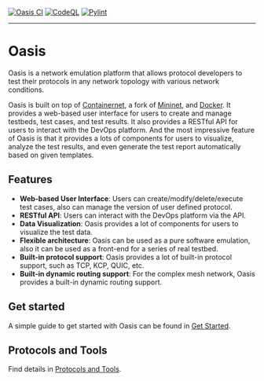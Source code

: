 
[![Oasis CI](https://github.com/n-hop/oasis/actions/workflows/.github.ci.yml/badge.svg)](https://github.com/n-hop/oasis/actions/workflows/.github.ci.yml)
[![CodeQL](https://github.com/n-hop/oasis/actions/workflows/codeql.yml/badge.svg)](https://github.com/n-hop/oasis/actions/workflows/codeql.yml)
[![Pylint](https://github.com/n-hop/oasis/actions/workflows/pylint.yml/badge.svg)](https://github.com/n-hop/oasis/actions/workflows/pylint.yml)

-----

# Oasis

Oasis is a network emulation platform that allows protocol developers to test their protocols in any network topology with various network conditions.

Oasis is built on top of [Containernet](https://github.com/containernet/containernet/), a fork of [Mininet](http://mininet.org/), and [Docker](https://www.docker.com/). It provides a web-based user interface for users to create and manage testbeds, test cases, and test results. It also provides a RESTful API for users to interact with the DevOps platform. And the most impressive feature of Oasis is that it provides a lots of components for users to visualize, analyze the test results, and even generate the test report automatically based on given templates.

## Features

- **Web-based User Interface**: Users can create/modify/delete/execute test cases, also can manage the version of user defined protocol.
- **RESTful API**: Users can interact with the DevOps platform via the API.
- **Data Visualization**: Oasis provides a lot of components for users to visualize the test data.
- **Flexible architecture**: Oasis can be used as a pure software emulation, also it can be used as a front-end for a series of real testbed.
- **Built-in protocol support**: Oasis provides a lot of built-in protocol support, such as TCP, KCP, QUIC, etc.
- **Built-in dynamic routing support**: For the complex mesh network, Oasis provides a built-in dynamic routing support.

## Get started

A simple guide to get started with Oasis can be found in [Get Started](docs/get-started.md).

## Protocols and Tools

Find details in [Protocols and Tools](docs/protocols_and_tools.md).
